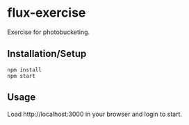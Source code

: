 # flux-exercise
Exercise for photobucketing.

## Installation/Setup
   ```
   npm install
   npm start
   ```

## Usage
  Load http://localhost:3000 in your browser and login to start.

